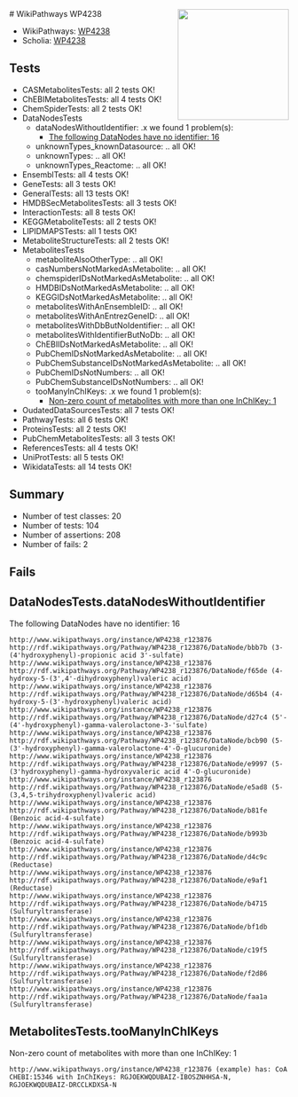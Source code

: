 <img style="float: right; width: 200px" src="https://upload.wikimedia.org/wikipedia/commons/thumb/8/83/Wplogo_with_text_500.png/640px-Wplogo_with_text_500.png" />
# WikiPathways WP4238

* WikiPathways: [WP4238](https://new.wikipathways.org/pathways/WP4238)
* Scholia: [WP4238](https://scholia.toolforge.org/wikipathways/WP4238)
## Tests
* CASMetabolitesTests: all 2 tests OK!
* ChEBIMetabolitesTests: all 4 tests OK!
* ChemSpiderTests: all 2 tests OK!
* DataNodesTests
    * dataNodesWithoutIdentifier: .x we found 1 problem(s):
        * [The following DataNodes have no identifier: 16](#8792c496)
    * unknownTypes_knownDatasource: .. all OK!
    * unknownTypes: .. all OK!
    * unknownTypes_Reactome: .. all OK!
* EnsemblTests: all 4 tests OK!
* GeneTests: all 3 tests OK!
* GeneralTests: all 13 tests OK!
* HMDBSecMetabolitesTests: all 3 tests OK!
* InteractionTests: all 8 tests OK!
* KEGGMetaboliteTests: all 2 tests OK!
* LIPIDMAPSTests: all 1 tests OK!
* MetaboliteStructureTests: all 2 tests OK!
* MetabolitesTests
    * metaboliteAlsoOtherType: .. all OK!
    * casNumbersNotMarkedAsMetabolite: .. all OK!
    * chemspiderIDsNotMarkedAsMetabolite: .. all OK!
    * HMDBIDsNotMarkedAsMetabolite: .. all OK!
    * KEGGIDsNotMarkedAsMetabolite: .. all OK!
    * metabolitesWithAnEnsembleID: .. all OK!
    * metabolitesWithAnEntrezGeneID: .. all OK!
    * metabolitesWithDbButNoIdentifier: .. all OK!
    * metabolitesWithIdentifierButNoDb: .. all OK!
    * ChEBIIDsNotMarkedAsMetabolite: .. all OK!
    * PubChemIDsNotMarkedAsMetabolite: .. all OK!
    * PubChemSubstanceIDsNotMarkedAsMetabolite: .. all OK!
    * PubChemIDsNotNumbers: .. all OK!
    * PubChemSubstanceIDsNotNumbers: .. all OK!
    * tooManyInChIKeys: .x we found 1 problem(s):
        * [Non-zero count of metabolites with more than one InChIKey: 1](#a4e4037e)
* OudatedDataSourcesTests: all 7 tests OK!
* PathwayTests: all 6 tests OK!
* ProteinsTests: all 2 tests OK!
* PubChemMetabolitesTests: all 3 tests OK!
* ReferencesTests: all 4 tests OK!
* UniProtTests: all 5 tests OK!
* WikidataTests: all 14 tests OK!


## Summary

* Number of test classes: 20
* Number of tests: 104
* Number of assertions: 208
* Number of fails: 2

## Fails

<a name="8792c496" />

## DataNodesTests.dataNodesWithoutIdentifier

The following DataNodes have no identifier: 16
```
http://www.wikipathways.org/instance/WP4238_r123876 http://rdf.wikipathways.org/Pathway/WP4238_r123876/DataNode/bbb7b (3-(4'hydroxyphenyl)-propionic acid 3'-sulfate)
http://www.wikipathways.org/instance/WP4238_r123876 http://rdf.wikipathways.org/Pathway/WP4238_r123876/DataNode/f65de (4-hydroxy-5-(3',4'-dihydroxyphenyl)valeric acid)
http://www.wikipathways.org/instance/WP4238_r123876 http://rdf.wikipathways.org/Pathway/WP4238_r123876/DataNode/d65b4 (4-hydroxy-5-(3'-hydroxyphenyl)valeric acid)
http://www.wikipathways.org/instance/WP4238_r123876 http://rdf.wikipathways.org/Pathway/WP4238_r123876/DataNode/d27c4 (5'-(4'-hydroxyphenyl)-gamma-valerolactone-3-'sulfate)
http://www.wikipathways.org/instance/WP4238_r123876 http://rdf.wikipathways.org/Pathway/WP4238_r123876/DataNode/bcb90 (5-(3'-hydroxyphenyl)-gamma-valerolactone-4'-O-glucuronide)
http://www.wikipathways.org/instance/WP4238_r123876 http://rdf.wikipathways.org/Pathway/WP4238_r123876/DataNode/e9997 (5-(3'hydroxyphenyl)-gamma-hydroxyvaleric acid 4'-O-glucuronide)
http://www.wikipathways.org/instance/WP4238_r123876 http://rdf.wikipathways.org/Pathway/WP4238_r123876/DataNode/e5ad8 (5-(3,4,5-trihydroxyphenyl)valeric acid)
http://www.wikipathways.org/instance/WP4238_r123876 http://rdf.wikipathways.org/Pathway/WP4238_r123876/DataNode/b81fe (Benzoic acid-4-sulfate)
http://www.wikipathways.org/instance/WP4238_r123876 http://rdf.wikipathways.org/Pathway/WP4238_r123876/DataNode/b993b (Benzoic acid-4-sulfate)
http://www.wikipathways.org/instance/WP4238_r123876 http://rdf.wikipathways.org/Pathway/WP4238_r123876/DataNode/d4c9c (Reductase)
http://www.wikipathways.org/instance/WP4238_r123876 http://rdf.wikipathways.org/Pathway/WP4238_r123876/DataNode/e9af1 (Reductase)
http://www.wikipathways.org/instance/WP4238_r123876 http://rdf.wikipathways.org/Pathway/WP4238_r123876/DataNode/b4715 (Sulfuryltransferase)
http://www.wikipathways.org/instance/WP4238_r123876 http://rdf.wikipathways.org/Pathway/WP4238_r123876/DataNode/bf1db (Sulfuryltransferase)
http://www.wikipathways.org/instance/WP4238_r123876 http://rdf.wikipathways.org/Pathway/WP4238_r123876/DataNode/c19f5 (Sulfuryltransferase)
http://www.wikipathways.org/instance/WP4238_r123876 http://rdf.wikipathways.org/Pathway/WP4238_r123876/DataNode/f2d86 (Sulfuryltransferase)
http://www.wikipathways.org/instance/WP4238_r123876 http://rdf.wikipathways.org/Pathway/WP4238_r123876/DataNode/faa1a (Sulfuryltransferase)
```

<a name="a4e4037e" />

## MetabolitesTests.tooManyInChIKeys

Non-zero count of metabolites with more than one InChIKey: 1
```
http://www.wikipathways.org/instance/WP4238_r123876 (example) has: CoA CHEBI:15346 with InChIKeys: RGJOEKWQDUBAIZ-IBOSZNHHSA-N, RGJOEKWQDUBAIZ-DRCCLKDXSA-N
```

